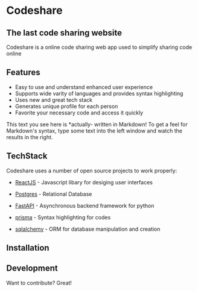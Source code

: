 # Codeshare

## The last code sharing website

Codeshare is a online code sharing web app used to simplify sharing code online

## Features

- Easy to use and understand enhanced user experience
- Supports wide varity of languages and provides syntax highlighting
- Uses new and great tech stack
- Generates unique profile for each person
- Favorite your necessary code and access it quickly

This text you see here is \*actually- written in Markdown! To get a feel
for Markdown's syntax, type some text into the left window and
watch the results in the right.

## TechStack

Codeshare uses a number of open source projects to work properly:

- [ReactJS](https://fastapi.tiangolo.com/) - Javascript libary for desiging user interfaces
- [Postgres](https://www.postgresql.org/) - Relational Database
- [FastAPI](https://fastapi.tiangolo.com/) - Asynchronous backend framework for python

- [prisma](https://prismjs.com/) - Syntax highlighting for codes
- [sqlalchemy]() - ORM for database manipulation and creation

## Installation

## Development

Want to contribute? Great!

